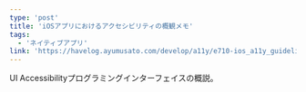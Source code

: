 ```yaml
---
type: 'post'
title: 'iOSアプリにおけるアクセシビリティの概観メモ'
tags:
  - 'ネイティブアプリ'
link: 'https://havelog.ayumusato.com/develop/a11y/e710-ios_a11y_guidelines.html.html'
---
```

UI Accessibilityプログラミングインターフェイスの概説。